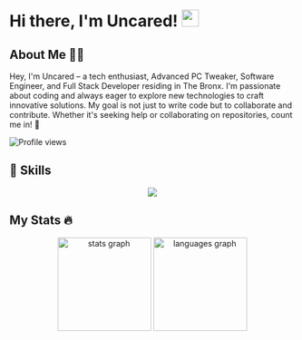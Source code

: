 <p align="center">
  <h1>Hi there, I'm Uncared! <img src="https://media.giphy.com/media/hvRJCLFzcasrR4ia7z/giphy.gif" width="30px"/></h1>
</p>

## About Me 👨‍💻

Hey, I'm Uncared – a tech enthusiast, Advanced PC Tweaker, Software Engineer, and Full Stack Developer residing in The Bronx. I'm passionate about coding and always eager to explore new technologies to craft innovative solutions. My goal is not just to write code but to collaborate and contribute. Whether it's seeking help or collaborating on repositories, count me in! 🚀

![Profile views](https://komarev.com/ghpvc/?username=uncared&color=blueviolet)

## 🚀 Skills

<p align="center">
  <a href="https://skillicons.dev">
    <img src="https://skillicons.dev/icons?i=ae,ai,atom,au,bash,blender,c,cpp,cs,css,discord,docker,dotnet,figma,git,github,go,html,instagram,java,js,linux,lua,mongodb,mysql,nodejs,powershell,pr,python,raspberrypi,react,replit,ruby,rust,scala,sqlite,swift,typescript,visualstudio,vscode,twitter,xd" />
  </a>
</p>

## My Stats 🔥

<div align="center">
  <img src="https://github-readme-stats.vercel.app/api?username=uncared&hide_title=false&hide_rank=false&show_icons=true&include_all_commits=true&count_private=true&disable_animations=false&theme=dark&locale=en&hide_border=true" height="165" alt="stats graph"  />
  <img src="https://github-readme-stats.vercel.app/api/top-langs?username=uncared&locale=en&hide_title=false&layout=compact&langs_count=5&theme=dark&hide_border=true" height="165" alt="languages graph"  />
</div>
